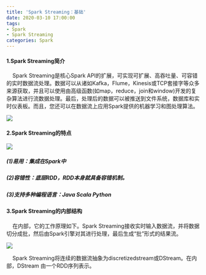 ```yaml
---
title: 'Spark Streaming：基础'
date: 2020-03-10 17:00:00
tags: 
- Spark
- Spark Streaming
categories: Spark
---
```



#### 1.Spark Streaming简介

&nbsp;&nbsp;&nbsp;&nbsp;Spark Streaming是核心Spark API的扩展，可实现可扩展、高吞吐量、可容错的实时数据流处理。数据可以从诸如Kafka，Flume，Kinesis或TCP套接字等众多来源获取，并且可以使用由高级函数(如map，reduce，join和window)开发的复杂算法进行流数据处理。最后，处理后的数据可以被推送到文件系统，数据库和实时仪表板。而且，您还可以在数据流上应用Spark提供的机器学习和图处理算法。

![](https://imgconvert.csdnimg.cn/aHR0cHM6Ly91cGxvYWQtaW1hZ2VzLmppYW5zaHUuaW8vdXBsb2FkX2ltYWdlcy80MzkxNDA3LWI5MjhiMjJjMGMwYTE1ZjEucG5n?x-oss-process=image/format,png)

#### 2.Spark Streaming的特点

![](https://imgconvert.csdnimg.cn/aHR0cHM6Ly91cGxvYWQtaW1hZ2VzLmppYW5zaHUuaW8vdXBsb2FkX2ltYWdlcy80MzkxNDA3LWMwOTgzOTE1MTg1NGY5YTQucG5n?x-oss-process=image/format,png)

##### (1)易用：集成在Spark中
##### (2)容错性：底层RDD，RDD本身就具备容错机制。
##### (3)支持多种编程语言：Java Scala Python

#### 3.Spark Streaming的内部结构
&nbsp;&nbsp;&nbsp;&nbsp;在内部，它的工作原理如下。Spark Streaming接收实时输入数据流，并将数据切分成批，然后由Spark引擎对其进行处理，最后生成“批”形式的结果流。

![](https://imgconvert.csdnimg.cn/aHR0cHM6Ly91cGxvYWQtaW1hZ2VzLmppYW5zaHUuaW8vdXBsb2FkX2ltYWdlcy80MzkxNDA3LWI3MTAxMmJmYjMwZDMyMjUucG5n?x-oss-process=image/format,png)

&nbsp;&nbsp;&nbsp;&nbsp;Spark Streaming将连续的数据流抽象为discretizedstream或DStream。在内部，DStream 由一个RDD序列表示。